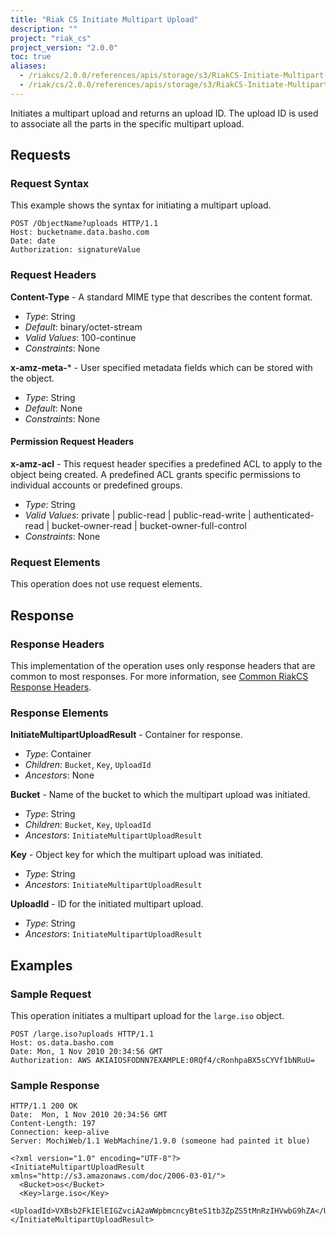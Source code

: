 ```yaml
---
title: "Riak CS Initiate Multipart Upload"
description: ""
project: "riak_cs"
project_version: "2.0.0"
toc: true
aliases:
  - /riakcs/2.0.0/references/apis/storage/s3/RiakCS-Initiate-Multipart-Upload/
  - /riak/cs/2.0.0/references/apis/storage/s3/RiakCS-Initiate-Multipart-Upload/
---
```


Initiates a multipart upload and returns an upload ID. The upload ID is used to associate all the parts in the specific multipart upload.

## Requests

### Request Syntax

This example shows the syntax for initiating a multipart upload.

```
POST /ObjectName?uploads HTTP/1.1
Host: bucketname.data.basho.com
Date: date
Authorization: signatureValue
```

### Request Headers

**Content-Type** - A standard MIME type that describes the content format.

* *Type*: String
* *Default*: binary/octet-stream
* *Valid Values*: 100-continue
* *Constraints*: None

**x-amz-meta-*** - User specified metadata fields which can be stored with the object.

* *Type*: String
* *Default*: None
* *Constraints*: None

#### Permission Request Headers

**x-amz-acl** - This request header specifies a predefined ACL to apply to the object being created. A predefined ACL grants specific permissions to individual accounts or predefined groups.

* *Type*: String
* *Valid Values*: private | public-read | public-read-write | authenticated-read | bucket-owner-read | bucket-owner-full-control
* *Constraints*: None

### Request Elements

This operation does not use request elements.

## Response

### Response Headers

This implementation of the operation uses only response headers that are common to most responses. For more information, see [Common RiakCS Response Headers](/riak/cs/2.0.0/references/apis/storage/s3/common-response-headers).

### Response Elements

**InitiateMultipartUploadResult** - Container for response.

* *Type*: Container
* *Children*: `Bucket`, `Key`, `UploadId`
* *Ancestors*: None

**Bucket** - Name of the bucket to which the multipart upload was initiated.

* *Type*: String
* *Children*: `Bucket`, `Key`, `UploadId`
* *Ancestors*: `InitiateMultipartUploadResult`

**Key** - Object key for which the multipart upload was initiated.

* *Type*: String
* *Ancestors*: `InitiateMultipartUploadResult`

**UploadId** - ID for the initiated multipart upload.

* *Type*: String
* *Ancestors*: `InitiateMultipartUploadResult`

## Examples

### Sample Request

This operation initiates a multipart upload for the `large.iso` object.

```
POST /large.iso?uploads HTTP/1.1
Host: os.data.basho.com
Date: Mon, 1 Nov 2010 20:34:56 GMT
Authorization: AWS AKIAIOSFODNN7EXAMPLE:0RQf4/cRonhpaBX5sCYVf1bNRuU=
```

### Sample Response

```
HTTP/1.1 200 OK
Date:  Mon, 1 Nov 2010 20:34:56 GMT
Content-Length: 197
Connection: keep-alive
Server: MochiWeb/1.1 WebMachine/1.9.0 (someone had painted it blue)

<?xml version="1.0" encoding="UTF-8"?>
<InitiateMultipartUploadResult xmlns="http://s3.amazonaws.com/doc/2006-03-01/">
  <Bucket>os</Bucket>
  <Key>large.iso</Key>
  <UploadId>VXBsb2FkIElEIGZvciA2aWWpbmcncyBteS1tb3ZpZS5tMnRzIHVwbG9hZA</UploadId>
</InitiateMultipartUploadResult>
```
